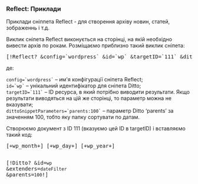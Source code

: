 <h3>Reflect: Приклади </h3> 
Приклади сніппета Reflect - для створення архіву новин, статей, зображеннь і т.д.	
<br>
<p>Виклик сніпета Reflect виконується на сторінці, на якій необхідно вивести архів по рокам. Розміщаємо приблизно такий виклик сніпета:</p>
<pre class="brush: html;">[!Reflect? &amp;config=`wordpress` &amp;id=`wp` &amp;targetID=`111` &amp;dittoSnippetParameters=`parents:100` &amp;getDocuments=`1`!]</pre>
<p>де:</p>
<p><code>config=`wordpress`</code> – им'я конфігурації сніпета Reflect;<br><code>id=`wp`</code> – унікальний идентифікатор для сніпета Ditto;<br><code>targetID=`111`</code> – ID ресурса, в який потрібно виводити результати. Якщо результати виводяться на цій же сторінці, то параметр можна не вказувати;<br><code>dittoSnippetParameters=`parents:100`</code> – параметр Ditto ‘parents’ за значенням 100, тобто яку папку сортувати по датам.</p>
<p>Створюємо документ з ID 111 (вказуємо цей ID в targetID) і вставляємо такий код:</p>
<pre class="brush: html;">[+wp_month+] [+wp_day+] [+wp_year+]

[!Ditto? &amp;id=`wp` &amp;extenders=`dateFilter` &amp;parents=`100`!]</pre>
